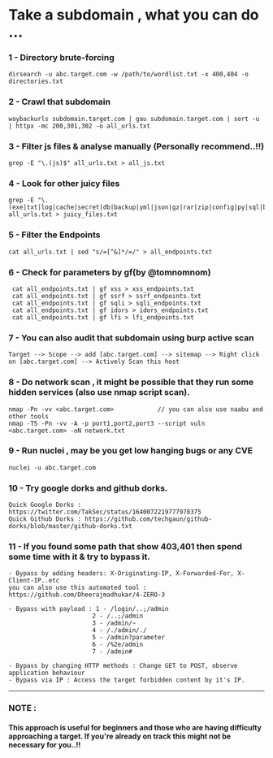 # Take a subdomain , what you can do ...

### 1 - Directory brute-forcing 

    dirsearch -u abc.target.com -w /path/to/wordlist.txt -x 400,404 -o directories.txt

### 2 - Crawl that subdomain 
       
    waybackurls subdomain.target.com | gau subdomain.target.com | sort -u | httpx -mc 200,301,302 -o all_urls.txt  

### 3 - Filter js files & analyse manually (Personally recommend..!!)

    grep -E "\.(js)$" all_urls.txt > all_js.txt

### 4 - Look for other juicy files

    grep -E "\.(exe|txt|log|cache|secret|db|backup|yml|json|gz|rar|zip|config|py|sql|bak|old|bkp|ini|sh|rb|cgi|jar|key|ovpn|htpasswd|htaccess|dockerfile)$" all_urls.txt > juicy_files.txt 


### 5 - Filter the Endpoints 

    cat all_urls.txt | sed "s/=[^&]*/=/" > all_endpoints.txt

### 6 - Check for parameters by gf(by @tomnomnom)

     cat all_endpoints.txt | gf xss > xss_endpoints.txt
     cat all_endpoints.txt | gf ssrf > ssrf_endpoints.txt
     cat all_endpoints.txt | gf sqli > sqli_endpoints.txt
     cat all_endpoints.txt | gf idors > idors_endpoints.txt
     cat all_endpoints.txt | gf lfi > lfi_endpoints.txt

### 7 - You can also audit that subdomain using burp active scan

    Target --> Scope --> add [abc.target.com] --> sitemap --> Right click on [abc.target.com] --> Actively Scan this host
 
### 8 - Do network scan , it might be possible that they run some hidden services (also use nmap script scan).

    nmap -Pn -vv <abc.target.com>            // you can also use naabu and other tools
    nmap -T5 -Pn -vv -A -p port1,port2,port3 --script vuln <abc.target.com> -oN network.txt

### 9 - Run nuclei , may be you get low hanging bugs or any CVE

    nuclei -u abc.target.com
### 10 - Try google dorks and github dorks.

    Quick Google Dorks : https://twitter.com/TakSec/status/1640072219777978375
    Quick Github Dorks : https://github.com/techgaun/github-dorks/blob/master/github-dorks.txt

### 11 - If you found some path that show 403,401 then spend some time with it & try to bypass it.

    - Bypass by adding headers: X-Originating-IP, X-Forwarded-For, X-Client-IP..etc
    you can also use this automated tool : https://github.com/Dheerajmadhukar/4-ZERO-3
   
    - Bypass with payload : 1 - /login/..;/admin
                           2 - /..;/admin
                           3 - /admin/~
                           4 - /./admin/./
                           5 - /admin?parameter
                           6 - /%2e/admin
                           7 - /admin# 
 
    - Bypass by changing HTTP methods : Change GET to POST, observe application behaviour
    - Bypass via IP : Access the target forbidden content by it's IP. 
      

----------------------------------------------------------------------------------------------------------------------------------------------------------------------------------------------------------------------------------------------------------------------------------------------------------------------------------------------

### NOTE : 
  #### This approach is useful for beginners and those who are having difficulty approaching a target. If you're already on track this might not be necessary for you..!!

